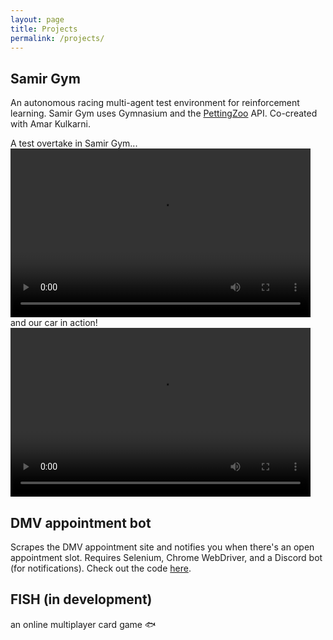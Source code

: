 ```yaml
---
layout: page
title: Projects
permalink: /projects/
---
```


## Samir Gym
An autonomous racing multi-agent test environment for reinforcement learning. Samir Gym uses Gymnasium and the [PettingZoo](https://pettingzoo.farama.org/) API. Co-created with Amar Kulkarni.

A test overtake in Samir Gym...
<video width="480" height="270" controls="controls">
  <source src="../assets/screencast1.mp4" type="video/mp4">
</video>
and our car in action!
<video width="480" height="270" controls="controls">
  <source src="../assets/overtake1.mp4" type="video/mp4">
</video>

<!-- ## ML project -->

## DMV appointment bot
Scrapes the DMV appointment site and notifies you when there's an open appointment slot.  Requires Selenium, Chrome WebDriver, and a Discord bot (for notifications). Check out the code [here](https://github.com/ann4bel/dmv_bot/tree/main).

## FISH (in development)
an online multiplayer card game 🐟

<!-- ## which gnome are you?
Silly quiz that I made. And by silly I mean extremely important. Find out what kind of gnome you are here! -->